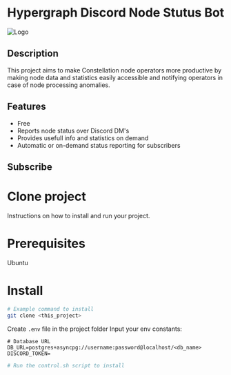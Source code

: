 # Hypergraph Discord Node Stutus Bot

![Logo](image-url.jpg)

## Description

This project aims to make Constellation node operators more productive by making node data and statistics easily accessible and notifying operators in case of node processing anomalies.

## Features

- Free
- Reports node status over Discord DM's
- Provides usefull info and statistics on demand
- Automatic or on-demand status reporting for subscribers

## Subscribe

# Clone project

Instructions on how to install and run your project. 

# Prerequisites

Ubuntu

# Install

```bash
# Example command to install
git clone <this_project>
```
Create `.env` file in the project folder
Input your env constants:
```
# Database URL
DB_URL=postgres+asyncpg://username:password@localhost/<db_name>
DISCORD_TOKEN=
```
```bash
# Run the control.sh script to install
```
